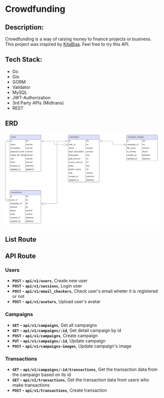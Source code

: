 
# Crowdfunding

## Description:

Crowdfunding is a way of raising money to finance projects or business. This project was inspired by [KitaBisa](https://kitabisa.com/). Feel free to try this API.

## Tech Stack:

* Go
* Gin
* GORM
* Validator
* MySQL
* JWT-Authorization
* 3rd Party APIs (Midtrans)
* REST

## ERD

![ERD Crowdfunding](./misc/erd_crowdfunding.svg)

## List Route

## API Route
### Users
- **`POST` - `api/v1/users`**, Create new user
- **`POST` - `api/v1/sessions`**, Login user
- **`POST` - `api/v1/email_checkers`**, Check user's email wheter it is registered or not
- **`POST` - `api/v1/avatars`**, Upload user's avatar

### Campaigns
- **`GET` - `api/v1/campaigns`**, Get all campaigns
- **`GET` - `api/v1/campaigns/:id`**, Get detail campaign by id
- **`POST` - `api/v1/campaigns`**, Create campaign
- **`PUT` - `api/v1/campaigns/:id`**, Update campaign
- **`POST` - `api/v1/campaigns-images`**, Update campaign's image

### Transactions
- **`GET` - `api/v1/campaigns/:id/transactions`**, Get the transaction data from the campaign based on its id
- **`GET` - `api/v1/transactions`**, Get the transaction data from users who make transactions
- **`POST` - `api/v1/transactions`**, Create transaction




